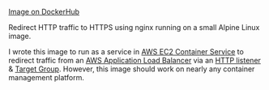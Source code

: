 [Image on DockerHub](https://hub.docker.com/r/pedros007/nginx-https-redirect/)

Redirect HTTP traffic to HTTPS using nginx running on a small Alpine
Linux image.

I wrote this image to run as a service in
[AWS EC2 Container Service](https://aws.amazon.com/ecs/) to redirect
traffic from an
[AWS Application Load Balancer](https://aws.amazon.com/elasticloadbalancing/)
via an
[HTTP listener](http://docs.aws.amazon.com/elasticloadbalancing/latest/application/load-balancer-listeners.html)
&
[Target Group](http://docs.aws.amazon.com/elasticloadbalancing/latest/application/load-balancer-target-groups.html).
However, this image should work on nearly any container management
platform.

